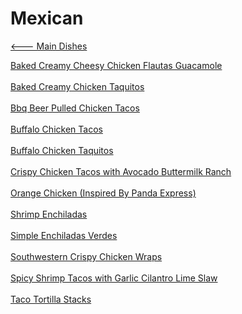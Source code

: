 # Mexican

[<--- Main Dishes](../main-dishes.md)

[Baked Creamy Cheesy Chicken Flautas Guacamole](./baked-creamy-cheesy-chicken-flautas-guacamole.md)<br><br>
[Baked Creamy Chicken Taquitos](./baked-creamy-chicken-taquitos.md)<br><br>
[Bbq Beer Pulled Chicken Tacos](./bbq-beer-pulled-chicken-tacos.md)<br><br>
[Buffalo Chicken Tacos](./buffalo-chicken-tacos.md)<br><br>
[Buffalo Chicken Taquitos](./buffalo-chicken-taquitos.md)<br><br>
[Crispy Chicken Tacos with Avocado Buttermilk Ranch](./crispy-chicken-tacos-with-avocado-buttermilk-ranch.md)<br><br>
[Orange Chicken (Inspired By Panda Express)](./orange-chicken-(inspired-by-panda-express).md)<br><br>
[Shrimp Enchiladas](./shrimp-enchiladas.md)<br><br>
[Simple Enchiladas Verdes](./simple-enchiladas-verdes.md)<br><br>
[Southwestern Crispy Chicken Wraps](./southwestern-crispy-chicken-wraps.md)<br><br>
[Spicy Shrimp Tacos with Garlic Cilantro Lime Slaw](./spicy-shrimp-tacos-with-garlic-cilantro-lime-slaw.md)<br><br>
[Taco Tortilla Stacks](./taco-tortilla-stacks.md)<br><br>
